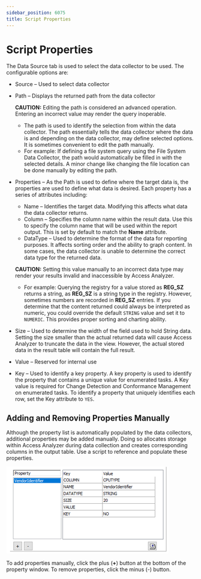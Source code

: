 ```yaml
---
sidebar_position: 6075
title: Script Properties
---
```


# Script Properties

The Data Source tab is used to select the data collector to be used. The configurable options are:

* Source – Used to select data collector
* Path – Displays the returned path from the data collector

  **CAUTION:** Editing the path is considered an advanced operation. Entering an incorrect value may render the query inoperable.

  * The path is used to identify the selection from within the data collector. The path essentially tells the data collector where the data is and depending on the data collector, may define selected options. It is sometimes convenient to edit the path manually.
  * For example: If defining a file system query using the File System Data Collector, the path would automatically be filled in with the selected details. A minor change like changing the file location can be done manually by editing the path.
* Properties – As the Path is used to define where the target data is, the properties are used to define what data is desired. Each property has a series of attributes including:

  * Name – Identifies the target data. Modifying this affects what data the data collector returns.
  * Column – Specifies the column name within the result data. Use this to specify the column name that will be used within the report output. This is set by default to match the **Name** attribute.
  * DataType – Used to determine the format of the data for reporting purposes. It affects sorting order and the ability to graph content. In some cases, the data collector is unable to determine the correct data type for the returned data.

  **CAUTION:** Setting this value manually to an incorrect data type may render your results invalid and inaccessible by Access Analyzer.

  * For example: Querying the registry for a value stored as **REG\_SZ** returns a string, as **REG\_SZ** is a string type in the registry. However, sometimes numbers are recorded in **REG\_SZ** entries. If you determine that the content returned could always be interpreted as numeric, you could override the default `STRING` value and set it to `NUMERIC`. This provides proper sorting and charting ability.
* Size – Used to determine the width of the field used to hold String data. Setting the size smaller than the actual returned data will cause Access Analyzer to truncate the data in the view. However, the actual stored data in the result table will contain the full result.
* Value – Reserved for internal use
* Key – Used to identify a key property. A key property is used to identify the property that contains a unique value for enumerated tasks. A Key value is required for Change Detection and Conformance Management on enumerated tasks. To identify a property that uniquely identifies each row, set the Key attribute to `YES`.

## Adding and Removing Properties Manually

Although the property list is automatically populated by the data collectors, additional properties may be added manually. Doing so allocates storage within Access Analyzer during data collection and creates corresponding columns in the output table. Use a script to reference and populate these properties.

![Properties on the Query Properties window](../../../../../../../static/images/AccessAnalyzer_12.0/Content/Resources/Images/EnterpriseAuditor/Admin/DataCollector/Script/Properties.png "Properties on the Query Properties window")

To add properties manually, click the plus (**+**) button at the bottom of the property window. To remove properties, click the minus (-) button.